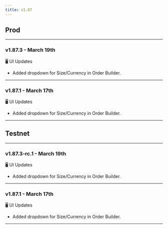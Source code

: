 ```yaml
---
title: v1.87
---
```

## Prod
---
### v1.87.3 - March 19th
🖥️  UI Updates
* Added dropdown for Size/Currency in Order Builder.
---
### v1.87.1 - March 17th
🖥️  UI Updates
* Added dropdown for Size/Currency in Order Builder.
---

## Testnet
---
### v1.87.3-rc.1 - March 19th
🖥️  UI Updates
* Added dropdown for Size/Currency in Order Builder.
---
### v1.87.1 - March 17th
🖥️  UI Updates
* Added dropdown for Size/Currency in Order Builder.
---
